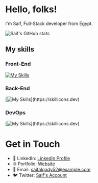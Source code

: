# Hello, folks!

I'm Saif, Full-Stack developer from Egypt.

![Saif's GitHub stats](https://github-readme-stats.vercel.app/api?username=SaifAlqady51&hide=stars)

## My skills

### Front-End

[![My Skills](https://skillicons.dev/icons?i=ts,js,nextjs,react,redux,tailwind,styledcomponents,figma,svelte,html,css,materialui)](https://skillicons.dev)

### Back-End

[![My Skills](https://skillicons.dev/icons?i=go,graphql,postgres,mongodb,nestjs,)](https://skillicons.dev)

### DevOps

[![My Skills](https://skillicons.dev/icons?i=linux,docker,kubernetes,aws,githubactions,)](https://skillicons.dev)

# Get in Touch

- 🔗 LinkedIn: [LinkedIn Profile](https://www.linkedin.com/in/saif-alqady-098642237/)
- 🌐 Portfolio: [Website](https://my-profile-nu-one.vercel.app/)
- 📧 Email: saifalqady52@example.com
- 🐦 Twitter: [Saif's Account](https://twitter.com/saif_alqady)
